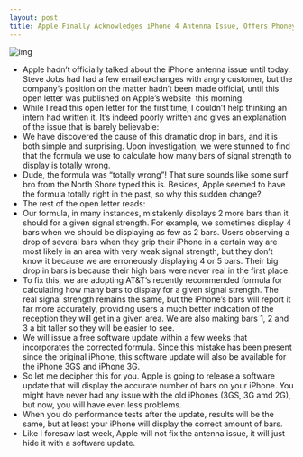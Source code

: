 ```yaml
---
layout: post
title: Apple Finally Acknowledges iPhone 4 Antenna Issue, Offers Phoney Explanation
---
```

![img](http://media.idownloadblog.com/wp-content/uploads/2010/07/Antenna-222x215.gif)
* Apple hadn’t officially talked about the iPhone antenna issue until today. Steve Jobs had had a few email exchanges with angry customer, but the company’s position on the matter hadn’t been made official, until this open letter was published on Apple’s website  this morning.
* While I read this open letter for the first time, I couldn’t help thinking an intern had written it. It’s indeed poorly written and gives an explanation of the issue that is barely believable:
* We have discovered the cause of this dramatic drop in bars, and it is both simple and surprising. Upon investigation, we were stunned to find that the formula we use to calculate how many bars of signal strength to display is totally wrong.
* Dude, the formula was “totally wrong”! That sure sounds like some surf bro from the North Shore typed this is. Besides, Apple seemed to have the formula totally right in the past, so why this sudden change?
* The rest of the open letter reads:
* Our formula, in many instances, mistakenly displays 2 more bars than it should for a given signal strength. For example, we sometimes display 4 bars when we should be displaying as few as 2 bars. Users observing a drop of several bars when they grip their iPhone in a certain way are most likely in an area with very weak signal strength, but they don’t know it because we are erroneously displaying 4 or 5 bars. Their big drop in bars is because their high bars were never real in the first place.
* To fix this, we are adopting AT&T’s recently recommended formula for calculating how many bars to display for a given signal strength. The real signal strength remains the same, but the iPhone’s bars will report it far more accurately, providing users a much better indication of the reception they will get in a given area. We are also making bars 1, 2 and 3 a bit taller so they will be easier to see.
* We will issue a free software update within a few weeks that incorporates the corrected formula. Since this mistake has been present since the original iPhone, this software update will also be available for the iPhone 3GS and iPhone 3G.
* So let me decipher this for you. Apple is going to release a software update that will display the accurate number of bars on your iPhone. You might have never had any issue with the old iPhones (3GS, 3G amd 2G), but now, you will have even less problems.
* When you do performance tests after the update, results will be the same, but at least your iPhone will display the correct amount of bars.
* Like I foresaw last week, Apple will not fix the antenna issue, it will just hide it with a software update.

